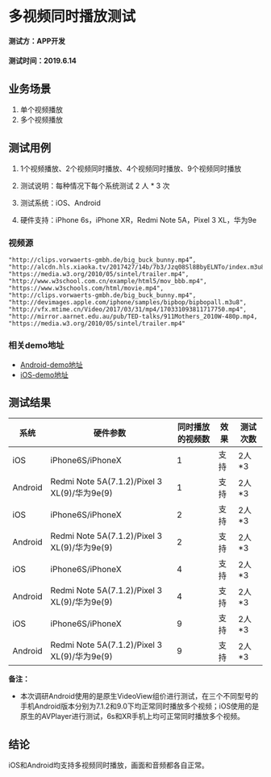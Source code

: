 # 多视频同时播放测试

#### 测试方：APP开发

#### 测试时间：2019.6.14



## 业务场景

1. 单个视频播放
2. 多个视频播放




## 测试用例

1. 1个视频播放、2个视频同时播放、4个视频同时播放、9个视频同时播放

2. 测试说明：每种情况下每个系统测试 2 人 * 3 次

3. 测试系统：iOS、Android
4. 硬件支持：iPhone 6s，iPhone XR，Redmi Note 5A，Pixel 3 XL，华为9e



### 视频源

	"http://clips.vorwaerts-gmbh.de/big_buck_bunny.mp4”,
	"http://alcdn.hls.xiaoka.tv/2017427/14b/7b3/Jzq08Sl8BbyELNTo/index.m3u8”,
	"https://media.w3.org/2010/05/sintel/trailer.mp4",
	"http://www.w3school.com.cn/example/html5/mov_bbb.mp4",
	"https://www.w3schools.com/html/movie.mp4",
	"http://clips.vorwaerts-gmbh.de/big_buck_bunny.mp4",
	"http://devimages.apple.com/iphone/samples/bipbop/bipbopall.m3u8",
	"http://vfx.mtime.cn/Video/2017/03/31/mp4/170331093811717750.mp4",
	"http://mirror.aarnet.edu.au/pub/TED-talks/911Mothers_2010W-480p.mp4,
	"https://media.w3.org/2010/05/sintel/trailer.mp4"



### 相关demo地址

- [Android-demo地址](https://github.com/BrooksWon/wby/tree/master/%E5%A4%9A%E8%A7%86%E9%A2%91%E5%90%8C%E6%97%B6%E6%92%AD%E6%94%BE%E8%B0%83%E7%A0%94/Android/demos)
- [iOS-demo地址](https://github.com/BrooksWon/wby/tree/master/%E5%A4%9A%E8%A7%86%E9%A2%91%E5%90%8C%E6%97%B6%E6%92%AD%E6%94%BE%E8%B0%83%E7%A0%94/iOS/M-Player)



## 测试结果

| 系统    | 硬件参数                                     | 同时播放的视频数 | 效果 | 测试次数 |
| ------- | -------------------------------------------- | ---------------- | ---- | -------- |
| iOS     | iPhone6S/iPhoneX                             | 1                | 支持 | 2人*3    |
| Android | Redmi Note 5A(7.1.2)/Pixel 3 XL(9)/华为9e(9) | 1                | 支持 | 2人*3    |
| iOS     | iPhone6S/iPhoneX                             | 2                | 支持 | 2人*3    |
| Android | Redmi Note 5A(7.1.2)/Pixel 3 XL(9)/华为9e(9) | 2                | 支持 | 2人*3    |
| iOS     | iPhone6S/iPhoneX                             | 4                | 支持 | 2人*3    |
| Android | Redmi Note 5A(7.1.2)/Pixel 3 XL(9)/华为9e(9) | 4                | 支持 | 2人*3    |
| iOS     | iPhone6S/iPhoneX                             | 9                | 支持 | 2人*3    |
| Android | Redmi Note 5A(7.1.2)/Pixel 3 XL(9)/华为9e(9) | 9                | 支持 | 2人*3    |

**备注：**

- 本次调研Android使用的是原生VideoView组价进行测试，在三个不同型号的手机Android版本分别为7.1.2和9.0下均正常同时播放多个视频；iOS使用的是原生的AVPlayer进行测试，6s和XR手机上均可正常同时播放多个视频。

## 结论

iOS和Android均支持多视频同时播放，画面和音频都各自正常。